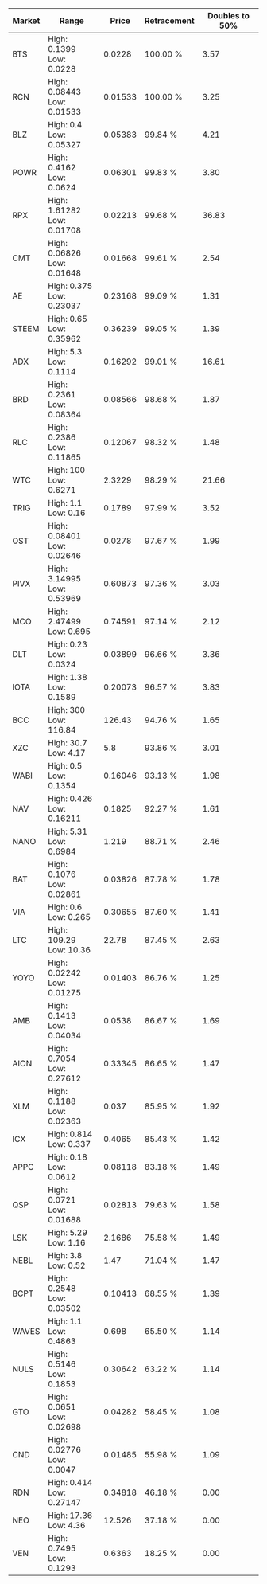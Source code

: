 | Market | Range | Price| Retracement | Doubles to 50% |
| --- | --- | --- | --- | --- |
| BTS | High: 0.1399<br />Low: 0.0228 | 0.0228 | 100.00 % | 3.57 |
| RCN | High: 0.08443<br />Low: 0.01533 | 0.01533 | 100.00 % | 3.25 |
| BLZ | High: 0.4<br />Low: 0.05327 | 0.05383 | 99.84 % | 4.21 |
| POWR | High: 0.4162<br />Low: 0.0624 | 0.06301 | 99.83 % | 3.80 |
| RPX | High: 1.61282<br />Low: 0.01708 | 0.02213 | 99.68 % | 36.83 |
| CMT | High: 0.06826<br />Low: 0.01648 | 0.01668 | 99.61 % | 2.54 |
| AE | High: 0.375<br />Low: 0.23037 | 0.23168 | 99.09 % | 1.31 |
| STEEM | High: 0.65<br />Low: 0.35962 | 0.36239 | 99.05 % | 1.39 |
| ADX | High: 5.3<br />Low: 0.1114 | 0.16292 | 99.01 % | 16.61 |
| BRD | High: 0.2361<br />Low: 0.08364 | 0.08566 | 98.68 % | 1.87 |
| RLC | High: 0.2386<br />Low: 0.11865 | 0.12067 | 98.32 % | 1.48 |
| WTC | High: 100<br />Low: 0.6271 | 2.3229 | 98.29 % | 21.66 |
| TRIG | High: 1.1<br />Low: 0.16 | 0.1789 | 97.99 % | 3.52 |
| OST | High: 0.08401<br />Low: 0.02646 | 0.0278 | 97.67 % | 1.99 |
| PIVX | High: 3.14995<br />Low: 0.53969 | 0.60873 | 97.36 % | 3.03 |
| MCO | High: 2.47499<br />Low: 0.695 | 0.74591 | 97.14 % | 2.12 |
| DLT | High: 0.23<br />Low: 0.0324 | 0.03899 | 96.66 % | 3.36 |
| IOTA | High: 1.38<br />Low: 0.1589 | 0.20073 | 96.57 % | 3.83 |
| BCC | High: 300<br />Low: 116.84 | 126.43 | 94.76 % | 1.65 |
| XZC | High: 30.7<br />Low: 4.17 | 5.8 | 93.86 % | 3.01 |
| WABI | High: 0.5<br />Low: 0.1354 | 0.16046 | 93.13 % | 1.98 |
| NAV | High: 0.426<br />Low: 0.16211 | 0.1825 | 92.27 % | 1.61 |
| NANO | High: 5.31<br />Low: 0.6984 | 1.219 | 88.71 % | 2.46 |
| BAT | High: 0.1076<br />Low: 0.02861 | 0.03826 | 87.78 % | 1.78 |
| VIA | High: 0.6<br />Low: 0.265 | 0.30655 | 87.60 % | 1.41 |
| LTC | High: 109.29<br />Low: 10.36 | 22.78 | 87.45 % | 2.63 |
| YOYO | High: 0.02242<br />Low: 0.01275 | 0.01403 | 86.76 % | 1.25 |
| AMB | High: 0.1413<br />Low: 0.04034 | 0.0538 | 86.67 % | 1.69 |
| AION | High: 0.7054<br />Low: 0.27612 | 0.33345 | 86.65 % | 1.47 |
| XLM | High: 0.1188<br />Low: 0.02363 | 0.037 | 85.95 % | 1.92 |
| ICX | High: 0.814<br />Low: 0.337 | 0.4065 | 85.43 % | 1.42 |
| APPC | High: 0.18<br />Low: 0.0612 | 0.08118 | 83.18 % | 1.49 |
| QSP | High: 0.0721<br />Low: 0.01688 | 0.02813 | 79.63 % | 1.58 |
| LSK | High: 5.29<br />Low: 1.16 | 2.1686 | 75.58 % | 1.49 |
| NEBL | High: 3.8<br />Low: 0.52 | 1.47 | 71.04 % | 1.47 |
| BCPT | High: 0.2548<br />Low: 0.03502 | 0.10413 | 68.55 % | 1.39 |
| WAVES | High: 1.1<br />Low: 0.4863 | 0.698 | 65.50 % | 1.14 |
| NULS | High: 0.5146<br />Low: 0.1853 | 0.30642 | 63.22 % | 1.14 |
| GTO | High: 0.0651<br />Low: 0.02698 | 0.04282 | 58.45 % | 1.08 |
| CND | High: 0.02776<br />Low: 0.0047 | 0.01485 | 55.98 % | 1.09 |
| RDN | High: 0.414<br />Low: 0.27147 | 0.34818 | 46.18 % | 0.00 |
| NEO | High: 17.36<br />Low: 4.36 | 12.526 | 37.18 % | 0.00 |
| VEN | High: 0.7495<br />Low: 0.1293 | 0.6363 | 18.25 % | 0.00 |
